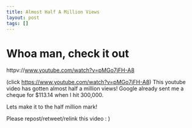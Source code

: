 ```yaml
---
title: Almost Half A Million Views
layout: post
tags: []
---
```



Whoa man, check it out
======================

httpv://www.youtube.com/watch?v=pMGo7jFH-A8

(click https://www.youtube.com/watch?v=pMGo7jFH-A8) This youtube video has gotten almost half a million views! Google already sent me a cheque for \$113.14 when I hit 300,000.

Lets make it to the half million mark!

Please repost/retweet/relink this video : )
